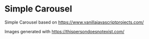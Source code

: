 # Simple Carousel

Simple Carousel based on https://www.vanillajavascriptprojects.com/

Images generated with https://thispersondoesnotexist.com/
